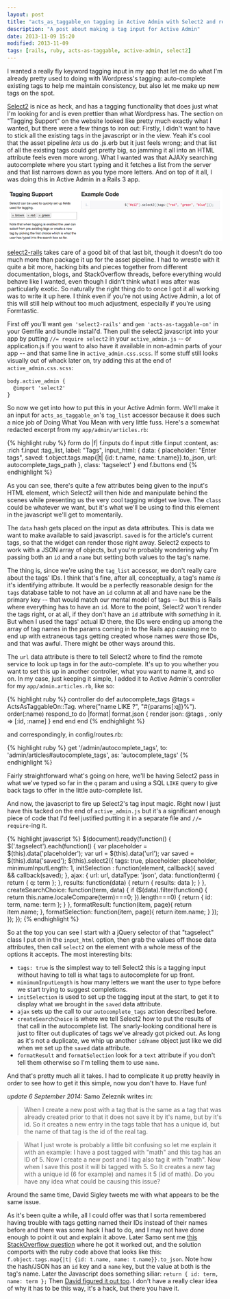 ```yaml
---
layout: post
title: "acts_as_taggable_on tagging in Active Admin with Select2 and remote data"
description: "A post about making a tag input for Active Admin"
date: 2013-11-09 15:20
modified: 2013-11-09
tags: [rails, ruby, acts-as-taggable, active-admin, select2]
---
```


I wanted a really fly keyword tagging input in my app that let me do
what I'm already pretty used to doing with Wordpress's tagging:
auto-complete existing tags to help me maintain consistency, but also
let me make up new tags on the spot.

[Select2][select2 site] is nice as heck, and has a tagging
functionality that does just what I'm looking for and is even prettier
than what Wordpress has. The section on "Tagging Support" on the
website looked like pretty much exactly what I wanted, but there were
a few things to iron out: Firstly, I didn't want to have to stick all
the existing tags in the javascript or in the view. Yeah it's cool
that the asset pipeline _lets_ us do .js.erb but it just feels wrong;
and that list of all the existing tags could get pretty big, so
jamming it all into an HTML attribute feels even more wrong. What I
wanted was that AJAXy searching autocomplete where you start typing
and it fetches a list from the server and that list narrows down as
you type more letters. And on top of it all, I was doing this in
Active Admin in a Rails 3 app.

![image Select2 docs screenshot](/images/select2_tagging.png)

[select2-rails][select2-rails github] takes care of a good bit of that
last bit, though it doesn't do too much more than package it up for
the asset pipeline. I had to wrestle with it quite a bit more, hacking
bits and pieces together from different documentation, blogs, and
StackOverflow threads, before everything would behave like I wanted,
even though I didn't think what I was after was particularly exotic.
So naturally the right thing do to once I got it all working was to
write it up here. I think even if you're not using Active Admin, a lot
of this will still help without too much adjustment, especially if
you're using Formtastic.

First off you'll want `gem 'select2-rails'` and `gem
'acts-as-taggable-on'` in your Gemfile and bundle install'd. Then pull
the select2 javascript into your app by putting `//= require select2`
in your `active_admin.js` -- or application.js if you want to also
have it available in non-admin parts of your app -- and that same line
in `active_admin.css.scss`. If some stuff still looks visually out of
whack later on, try adding this at the end of
`active_admin.css.scss`:

    body.active_admin {
      @import 'select2'
    }

So now we get into how to put this in your Active Admin form. We'll
make it an input for `acts_as_taggable_on`'s `tag_list` accessor
because it does such a nice job of Doing What You Mean with very
little fuss. Here's a somewhat redacted excerpt from my
`app/admin/articles.rb`:

{% highlight ruby %}
form do |f|
  f.inputs do
    f.input :title
    f.input :content, as: :rich
    f.input :tag_list,
      label: "Tags",
      input_html: {
        data: {
          placeholder: "Enter tags",
          saved: f.object.tags.map{|t| {id: t.name, name: t.name}}.to_json,
          url: autocomplete_tags_path },
        class: 'tagselect'
      }
  end
  f.buttons
end
{% endhighlight %}

As you can see, there's quite a few attributes being given to the
input's HTML element, which Select2 will then hide and manipulate
behind the scenes while presenting us the very cool tagging widget we
love. The `class` could be whatever we want, but it's what we'll be
using to find this element in the javascript we'll get to momentarily.

The `data` hash gets placed on the input as data attributes. This is
data we want to make available to said javascript. `saved` is for the
article's current tags, so that the widget can render those right
away. Select2 expects to work with a JSON array of objects, but you're
probably wondering why I'm passing both an `id` and a `name` but
setting both values to the tag's name.

The thing is, since we're using the `tag_list` accessor, we don't
really care about the tags' IDs. I think that's fine, after all,
conceptually, a tag's name _is_ it's identifying attribute. It would
be a perfectly reasonable design for the `tags` database table to not
have an `id` column at all and have `name` be the primary key -- that
would match our mental model of tags -- but this is Rails where
everything has to have an `id`. More to the point, Select2 won't
render the tags right, or at all, if they don't have an `id` attribute
with _something_ in it. But when I used the tags' actual ID there, the
IDs were ending up among the array of tag names in the params coming
in to the Rails app causing me to end up with extraneous tags getting
created whose names _were_ those IDs, and that was awful. There might
be other ways around this.

The `url` data attribute is there to tell Select2 where to find the
remote service to look up tags in for the auto-complete. It's up to
you whether you want to set this up in another controller, what you
want to name it, and so on. In my case, just keeping it simple, I
added it to Active Admin's controller for my `app/admin.articles.rb`,
like so:

{% highlight ruby %}
controller do
  def autocomplete_tags
    @tags = ActsAsTaggableOn::Tag.
      where("name LIKE ?", "#{params[:q]}%").
      order(:name)
    respond_to do |format|
      format.json { render json: @tags , :only => [:id, :name] }
    end
  end
end
{% endhighlight %}

and correspondingly, in config/routes.rb:

{% highlight ruby %}
get '/admin/autocomplete_tags',
  to: 'admin/articles#autocomplete_tags',
  as: 'autocomplete_tags'
{% endhighlight %}

Fairly straightforward what's going on here, we'll be having Select2
pass in what we've typed so far in the `q` param and using a SQL
`LIKE` query to give back tags to offer in the little auto-complete
list.

And now, the javascript to fire up Select2's tag input magic. Right
now I just have this tacked on the end of `active_admin.js` but it's a
significant enough piece of code that I'd feel justified putting it in
a separate file and `//= require`-ing it.

{% highlight javascript %}
$(document).ready(function() {
    $('.tagselect').each(function() {
        var placeholder = $(this).data('placeholder');
        var url = $(this).data('url');
        var saved = $(this).data('saved');
        $(this).select2({
            tags: true,
            placeholder: placeholder,
            minimumInputLength: 1,
            initSelection : function(element, callback){
                saved && callback(saved);
            },
            ajax: {
                url: url,
                dataType: 'json',
                data:    function(term) { return { q: term }; },
                results: function(data) { return { results: data }; }
            },
            createSearchChoice: function(term, data) {
                if ($(data).filter(function() {
                    return this.name.localeCompare(term)===0;
                }).length===0) {
                    return { id: term, name: term };
                }
            },
            formatResult:    function(item, page){ return item.name; },
            formatSelection: function(item, page){ return item.name; }
        });
    });
});
{% endhighlight %}

So at the top you can see I start with a jQuery selector of that
"tagselect" class I put on in the `input_html` option, then grab the
values off those data attributes, then call `select2` on the element
with a whole mess of the options it accepts. The most interesting
bits:

 * `tags: true` is the simplest way to tell Select2 this is a tagging
   input without having to tell is what tags to autocomplete for up
   front.
 * `minimumInputLength` is how many letters we want the user to type
   before we start trying to suggest completions.
 * `initSelection` is used to set up the tagging input at the start,
   to get it to display what we brought in the `saved` data attribute.
 * `ajax` sets up the call to our `autocomplete_tags` action described
   before.
 * `createSearchChoice` is where we tell Select2 how to put the
   results of that call in the autocomplete list. The snarly-looking
   conditional here is just to filter out duplicates of tags we've
   already got picked out. As long as it's not a duplicate, we whip up
   another `id`/`name` object just like we did when we set up the
   `saved` data attribute.
 * `formatResult` and `formatSelection` look for a `text` attribute if
   you don't tell them otherwise so I'm telling them to use `name`.

And that's pretty much all it takes. I had to complicate it up pretty
heavily in order to see how to get it this simple, now you don't have
to. Have fun!

_update 6 September 2014:_ Samo Zeleznik writes in:

> When I create a new post with a tag that is the same as a tag that
was already created prior to that it does not save it by it's name,
but by it's id. So it creates a new entry in the tags table that has a
unique id, but the name of that tag is the id of the real tag.

> What I just wrote is probably a little bit confusing so let me
explain it with an example: I have a post tagged with "math" and this
tag has an ID of 5. Now I create a new post and I tag also tag it with
"math". Now when I save this post it will bi tagged with 5. So It
creates a new tag with a unique id (6 for example) and names it 5 (id
of math). Do you have any idea what could be causing this issue?

Around the same time, David Sigley tweets me with what appears to be
the same issue.

As it's been quite a while, all I could offer was that I sorta
remembered having trouble with tags getting named their IDs instead of
their names before and there was some hack I had to do, and I may not
have done enough to point it out and explain it above. Later Samo sent
me [this StackOverflow question][stackoverflow question] where he got
it worked out, and the solution comports with the ruby code above that
looks like this: `f.object.tags.map{|t| {id: t.name, name:
t.name}}.to_json`. Note how the hash/JSON has an `id` key and a `name`
key, but the value at both is the tag's name. Later the Javascript
does something siliar: `return { id: term, name: term };` Then [David
figured it out too][Sigley tweet]. I don't have a really clear idea of
why it has to be this way, it's a hack, but there you have it.

[select2 site]: http://ivaynberg.github.io/select2/
[select2-rails github]: https://github.com/argerim/select2-rails
[stackoverflow question]: https://stackoverflow.com/questions/24728983/acts-as-taggable-on-and-select2-returning-weird-results-in-active-admin/25428442#25428442
[Sigley tweet]: https://twitter.com/Sigularusrex/status/503536715920068608
